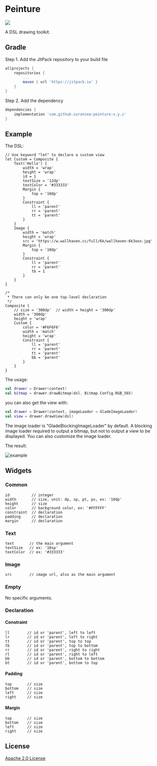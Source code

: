 # Peinture

[![](https://jitpack.io/v/suransea/peinture.svg)](https://jitpack.io/#suransea/peinture)

A DSL drawing toolkit.

## Gradle

Step 1. Add the JitPack repository to your build file

```groovy
allprojects {
    repositories {
        ...
        maven { url 'https://jitpack.io' }
    }
}

```
Step 2. Add the dependency

```groovy
dependencies {
    implementation 'com.github.suransea:peinture:x.y.z'
}
```

## Example

The DSL:

```
// Use keyword "let" to declare a custom view 
let Custom = Composite {
    Text('Hello') {
        width = 'wrap'
        height = 'wrap'
        id = 1
        textSize = '12dp'
        textColor = '#333333'
        Margin {
            top = '10dp'
        }
        Constraint {
            ll = 'parent'
            rr = 'parent'
            tt = 'parent'
        }
    }
    Image {
        width = 'match'
        height = 'wrap'
        src = 'https://w.wallhaven.cc/full/6k/wallhaven-6k3oox.jpg'
        Margin {
            top = '10dp'
        }
        Constraint {
            ll = 'parent'
            rr = 'parent'
            tb = 1
        }
    }
}

/*
 * There can only be one top-level declaration 
 */
Composite {
    // size = '300dp'  // width = height = '300dp'
    width = '300dp'
    height = 'wrap'
    Custom {
        color = '#F6F6F6'
        width = 'match'
        height = 'wrap'
        Constraint {
            ll = 'parent'
            rr = 'parent'
            tt = 'parent'
            bb = 'parent'
        }
    }
}
```

The usage:

```kotlin
val drawer = Drawer(context)
val bitmap = drawer.drawBitmap(dsl, Bitmap.Config.RGB_565)
```

you can also get the view with:

```kotlin
val drawer = Drawer(context, imageLoader = GladeImageLoader)
val view = drawer.drawView(dsl)
```

The image loader is "GladeBlockingImageLoader" by default. 
A blocking image loader required to output a bitmap, 
but not to output a view to be displayed. 
You can also customize the image loader.


The result:

![example](https://i.loli.net/2020/08/29/kAa5TbwxcfjuQEJ.png)

## Widgets

### Common

```
id          // integer
width       // size, unit: dp, sp, pt, px, ex: '10dp'
height      // size
color       // background color, ex: '#FFFFFF'
constraint  // declaration
padding     // declaration
margin      // declaration
```

### Text
```
text       // the main argument
textSize   // ex: '16sp'
textColor  // ex: '#333333'
```

### Image
```
src        // image url, also as the main argument
```

### Empty
No specific arguments.

### Declaration

#### Constraint
```
ll        // id or 'parent', left to left
lr        // id or 'parent', left to right
tt        // id or 'parent', top to top
tb        // id or 'parent', top to bottom
rr        // id or 'parent', right to right
rl        // id or 'parent', right to left
bb        // id or 'parent', bottom to bottom
bt        // id or 'parent', bottom to top
```

#### Padding
```
top       // size
bottom    // size
left      // size
right     // size
```

#### Margin
```
top       // size
bottom    // size
left      // size
right     // size
```

## License

[Apache 2.0 License](http://www.apache.org/licenses/LICENSE-2.0)
